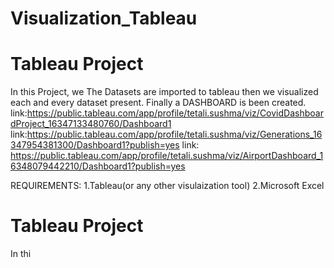 # Visualization_Tableau
# Tableau Project
In this Project, we 
The Datasets are imported to tableau then we visualized each and every dataset present. Finally a DASHBOARD is been created.
link:https://public.tableau.com/app/profile/tetali.sushma/viz/CovidDashboardProject_16347133480760/Dashboard1
link:https://public.tableau.com/app/profile/tetali.sushma/viz/Generations_16347954381300/Dashboard1?publish=yes
link: https://public.tableau.com/app/profile/tetali.sushma/viz/AirportDashboard_16348079442210/Dashboard1?publish=yes

REQUIREMENTS:
1.Tableau(or any other visulaization tool)
2.Microsoft Excel

# Tableau Project
In thi
